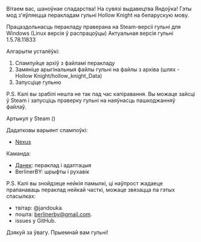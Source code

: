Вітаем вас, шаноўнае спадарства! На сувязі выдавецтва Яндоўка!
Гэты мод з'яўляецца перакладам гульні Hollow Knight на беларускую мову. 

Працаздольнасць перакладу праверана на Steam-версіі гульні для Windows (Linux версія ў распрацоўцы) 
Актуальная версія гульні 1.5.78.11833

Алгарытм усталёўкі:
1. Спампуйце архіў з файламі перакладу
2. Замяніце арыгінальныя файлы гульні на файлы з архіва (шлях - Hollow Knight/hollow_knight_Data)
3. Запусціце гульню

P.S.
Калі вы зрабілі нешта не так пад час капіравання. Вы можаце зайсці ў Steam і запусціць праверку гульні на наяўнасць пашкоджанняў файлаў.


Артыкул у Steam ()

Дадатковы варыянт спампоўкі:
- [Nexus](https://www.nexusmods.com/hollowknight/mods/82)

Каманда:
- [Данек](https://t.me/Ikawasya_Nakasency): пераклад і адаптацыя
- BerlinerBY: шрыфты і рухавік

P.S.
Калі вы знойдзеце нейкія памылкі, ці наўпрост жадаеце прапанаваць пераклад нейкай часткі, можаце звязацца па гэтых спасылках:
- твітар: @jandouka.
- пошта: berlinerby@gmail.com.
- issues у GitHub.

Дзякуй за ўвагу. Прыемнай вам гульні!